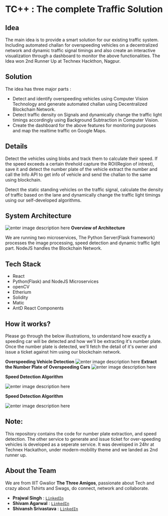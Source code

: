 
# TC++ : The complete Traffic Solution

## Idea

The main idea is to provide a smart solution for our existing traffic system. Including automated challan for overspeeding vehicles on a decentralized network and dynamic traffic signal timings and also create an interactive visualization through a dashboard to monitor the above functionalities. The Idea won 2nd Runner Up at Technex Hackthon, Nagpur.

## Solution

The idea has three major parts :
- Detect and identify overspeeding vehicles using Computer Vision Technology and generate automated challan using Decentralized Blockchain Network.
- Detect traffic density on Signals and dynamically change the traffic light timings accordingly using Background Subtraction in Computer Vision.
- Create the dashboard for the above features for monitoring purposes and map the realtime traffic on Google Maps.

## Details

Detect the vehicles using blobs and track them to calculate their speed. If the speed exceeds a certain threhold capture the ROI(Region of intrest), save it and detect the number plate of the vehicle extract the number and call the Info API to get info of vehicle and send the challan to the same using blockchain. 

Detect the static standing vehicles on the traffic signal, calculate the density of traffic based on the lane and dynamically change the traffic light timings using our self-developed algorithms.
## System Architecture
![enter image description here](/content/TC++system_architecture.png)
**Overview of Architecture**

We are running two microservices, The Python Server(Flask framework) processes the image processing, speed detection and dynamic traffic light part. NodeJS handles the Blockchain Network.
## Tech Stack

- React
- Python(Flask) and NodeJS Microservices
- openCV
- Etherium
- Solidity
- Matic 
- AntD React Components

## How it works?
Please go through the below illustrations, to understand how exactly a speeding car will be detected and how we'll be extracting it's number plate. Once the number plate is detected, we'll fetch the detail of it's owner and issue a ticket against him using our blockchain network.

**Overspeeding Vehicle Detection**
![enter image description here](/content/output.gif)
**Extract the Number Plate of Overspeeding Cars**
![enter image description here](https://docs.openvinotoolkit.org/2019_R3.1/vehicle-license-plate-detection-barrier-0106.jpeg)

**Speed Detection Algorithm**

![enter image description here](https://www.pyimagesearch.com/wp-content/uploads/2019/12/neighborhood_speed_physics_not_cal-768x573.jpg)


**Speed Detection Algorithm**

![enter image description here](https://www.pyimagesearch.com/wp-content/uploads/2019/12/neighborhood_speed_physics_not_cal-768x573.jpg)


## Note:
This repository contains the code for number plate extraction, and speed detection. The other service to generate and issue ticket for over-speeding vehicles is developed as a seperate service. It was developed in 24hr at Technex Hackathon, under modern-mobility theme and we landed as 2nd runner up. 

## About the Team
We are from IIIT Gwalior **The Three Amigos**, passionate about Tech and crazy about Tshirts and Swags, do connect, network and collaborate.
- **Prajwal Singh** : <a href="https://www.linkedin.com/in/prajwal714/" target="_blank">`LinkedIn`</a>
- **Shivam Agarwal** : <a href="https://www.linkedin.com/in/shivam-agrawal-a4a414181/" target="_blank">`LinkedIn`</a>
- **Shivansh Srivastava** : <a href="https://www.linkedin.com/in/sastava007/" target="_blank">`LinkedIn`</a>

